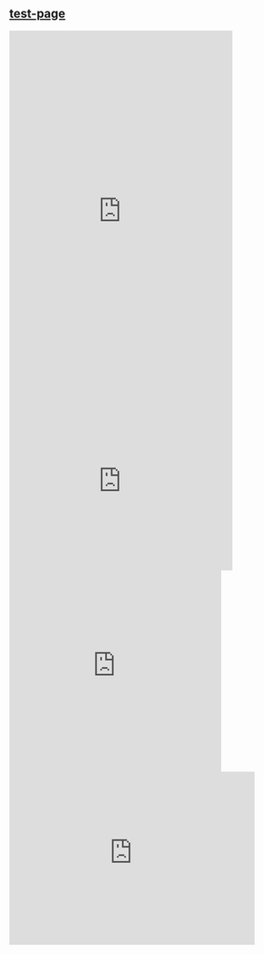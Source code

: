 ## [test-page](https://battleaxe.dev/test-page)

<iframe style="overflow: scroll;" width="400" height="666" seamless frameborder="0" scrolling="yes" src="https://brutalism.netlify.app/#/router/about"> </iframe>

<iframe style="overflow: scroll;" width="400" height="300" seamless frameborder="0" scrolling="yes" src="https://brutalism.netlify.app/#/buttons/button/styles"> </iframe>

<iframe style="overflow: scroll;" width="380" height="360" seamless frameborder="0" scrolling="yes" src="https://brutalism.netlify.app/#/inputs/input/styles"> </iframe>

<iframe style="overflow: scroll;" width="440" height="310" seamless frameborder="0" scrolling="yes" src="https://brutalism.netlify.app/#/form/toggle/styles"> </iframe>